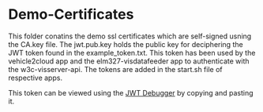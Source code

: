 # Demo-Certificates

This folder conatins the demo ssl certificates which are self-signed usning the CA.key file.
The jwt.pub.key holds the public key for deciphering the JWT token found in the example_token.txt. This token has been used by the vehicle2cloud app and the elm327-visdatafeeder app to authenticate with the w3c-visserver-api. The tokens are added in the start.sh file of respective apps.

This token can be viewed using the [JWT Debugger](https://jwt.io/) by copying and pasting it.
